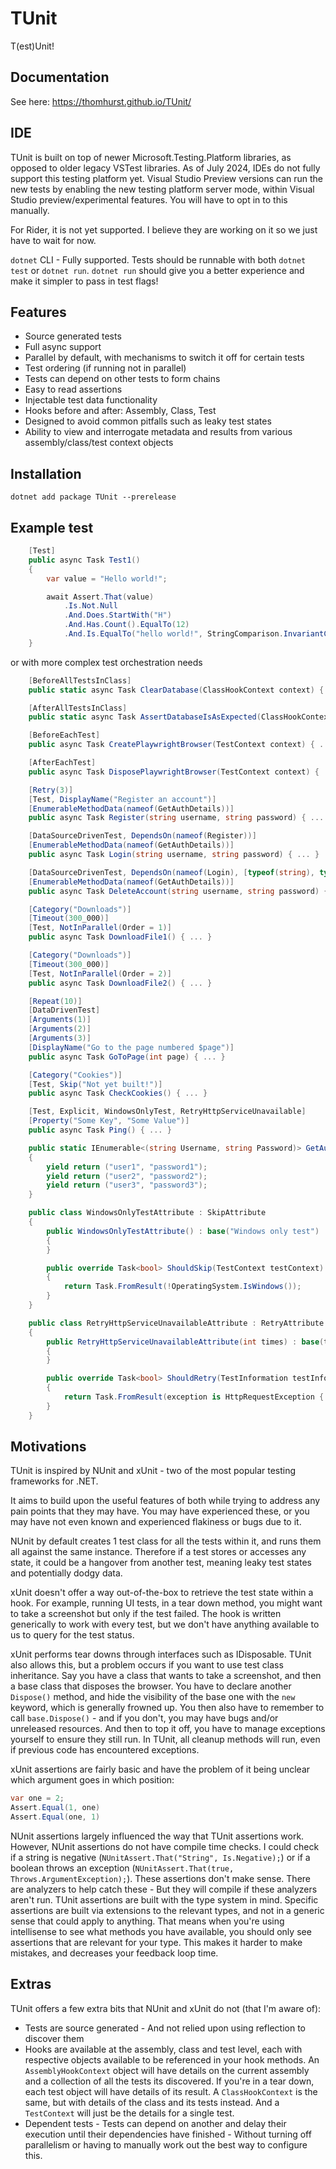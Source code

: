 # TUnit

T(est)Unit!

## Documentation

See here: <https://thomhurst.github.io/TUnit/>

## IDE

TUnit is built on top of newer Microsoft.Testing.Platform libraries, as opposed to older legacy VSTest libraries. As of July 2024, IDEs do not fully support this testing platform yet.
Visual Studio Preview versions can run the new tests by enabling the new testing platform server mode, within Visual Studio preview/experimental features. You will have to opt in to this manually.

For Rider, it is not yet supported. I believe they are working on it so we just have to wait for now.

`dotnet` CLI - Fully supported. Tests should be runnable with both `dotnet test` or `dotnet run`. `dotnet run` should give you a better experience and make it simpler to pass in test flags!

## Features

- Source generated tests
- Full async support
- Parallel by default, with mechanisms to switch it off for certain tests
- Test ordering (if running not in parallel)
- Tests can depend on other tests to form chains
- Easy to read assertions
- Injectable test data functionality
- Hooks before and after: Assembly, Class, Test
- Designed to avoid common pitfalls such as leaky test states
- Ability to view and interrogate metadata and results from various assembly/class/test context objects

## Installation

`dotnet add package TUnit --prerelease`

## Example test

```csharp
    [Test]
    public async Task Test1()
    {
        var value = "Hello world!";

        await Assert.That(value)
            .Is.Not.Null
            .And.Does.StartWith("H")
            .And.Has.Count().EqualTo(12)
            .And.Is.EqualTo("hello world!", StringComparison.InvariantCultureIgnoreCase);
    }
```

or with more complex test orchestration needs

```csharp
    [BeforeAllTestsInClass]
    public static async Task ClearDatabase(ClassHookContext context) { ... }

    [AfterAllTestsInClass]
    public static async Task AssertDatabaseIsAsExpected(ClassHookContext context) { ... }

    [BeforeEachTest]
    public async Task CreatePlaywrightBrowser(TestContext context) { ... }

    [AfterEachTest]
    public async Task DisposePlaywrightBrowser(TestContext context) { ... }

    [Retry(3)]
    [Test, DisplayName("Register an account")]
    [EnumerableMethodData(nameof(GetAuthDetails))]
    public async Task Register(string username, string password) { ... }

    [DataSourceDrivenTest, DependsOn(nameof(Register))]
    [EnumerableMethodData(nameof(GetAuthDetails))]
    public async Task Login(string username, string password) { ... }

    [DataSourceDrivenTest, DependsOn(nameof(Login), [typeof(string), typeof(string)])]
    [EnumerableMethodData(nameof(GetAuthDetails))]
    public async Task DeleteAccount(string username, string password) { ... }

    [Category("Downloads")]
    [Timeout(300_000)]
    [Test, NotInParallel(Order = 1)]
    public async Task DownloadFile1() { ... }

    [Category("Downloads")]
    [Timeout(300_000)]
    [Test, NotInParallel(Order = 2)]
    public async Task DownloadFile2() { ... }

    [Repeat(10)]
    [DataDrivenTest]
    [Arguments(1)]
    [Arguments(2)]
    [Arguments(3)]
    [DisplayName("Go to the page numbered $page")]
    public async Task GoToPage(int page) { ... }

    [Category("Cookies")]
    [Test, Skip("Not yet built!")]
    public async Task CheckCookies() { ... }

    [Test, Explicit, WindowsOnlyTest, RetryHttpServiceUnavailable]
    [Property("Some Key", "Some Value")]
    public async Task Ping() { ... }

    public static IEnumerable<(string Username, string Password)> GetAuthDetails()
    {
        yield return ("user1", "password1");
        yield return ("user2", "password2");
        yield return ("user3", "password3");
    }

    public class WindowsOnlyTestAttribute : SkipAttribute
    {
        public WindowsOnlyTestAttribute() : base("Windows only test")
        {
        }

        public override Task<bool> ShouldSkip(TestContext testContext)
        {
            return Task.FromResult(!OperatingSystem.IsWindows());
        }
    }

    public class RetryHttpServiceUnavailableAttribute : RetryAttribute
    {
        public RetryHttpServiceUnavailableAttribute(int times) : base(times)
        {
        }

        public override Task<bool> ShouldRetry(TestInformation testInformation, Exception exception, int currentRetryCount)
        {
            return Task.FromResult(exception is HttpRequestException { StatusCode: HttpStatusCode.ServiceUnavailable });
        }
    }
```

## Motivations

TUnit is inspired by NUnit and xUnit - two of the most popular testing frameworks for .NET.

It aims to build upon the useful features of both while trying to address any pain points that they may have. You may have experienced these, or you may have not even known and experienced flakiness or bugs due to it.

NUnit by default creates 1 test class for all the tests within it, and runs them all against the same instance. Therefore if a test stores or accesses any state, it could be a hangover from another test, meaning leaky test states and potentially dodgy data.

xUnit doesn't offer a way out-of-the-box to retrieve the test state within a hook. For example, running UI tests, in a tear down method, you might want to take a screenshot but only if the test failed. The hook is written generically to work with every test, but we don't have anything available to us to query for the test status.

xUnit performs tear downs through interfaces such as IDisposable. TUnit also allows this, but a problem occurs if you want to use test class inheritance. Say you have a class that wants to take a screenshot, and then a base class that disposes the browser. You have to declare another `Dispose()` method, and hide the visibility of the base one with the `new` keyword, which is generally frowned up. You then also have to remember to call `base.Dispose()` - and if you don't, you may have bugs and/or unreleased resources. And then to top it off, you have to manage exceptions yourself to ensure they still run. In TUnit, all cleanup methods will run, even if previous code has encountered exceptions.

xUnit assertions are fairly basic and have the problem of it being unclear which argument goes in which position:

```csharp
var one = 2;
Assert.Equal(1, one)
Assert.Equal(one, 1)
```

NUnit assertions largely influenced the way that TUnit assertions work. However, NUnit assertions do not have compile time checks. I could check if a string is negative (`NUnitAssert.That("String", Is.Negative);`) or if a boolean throws an exception (`NUnitAssert.That(true, Throws.ArgumentException);`). These assertions don't make sense. There are analyzers to help catch these - But they will compile if these analyzers aren't run.
TUnit assertions are built with the type system in mind. Specific assertions are built via extensions to the relevant types, and not in a generic sense that could apply to anything. That means when you're using intellisense to see what methods you have available, you should only see assertions that are relevant for your type. This makes it harder to make mistakes, and decreases your feedback loop time.

## Extras

TUnit offers a few extra bits that NUnit and xUnit do not (that I'm aware of):

- Tests are source generated - And not relied upon using reflection to discover them
- Hooks are available at the assembly, class and test level, each with respective objects available to be referenced in your hook methods. An `AssemblyHookContext` object will have details on the current assembly and a collection of all the tests its discovered. If you're in a tear down, each test object will have details of its result. A `ClassHookContext` is the same, but with details of the class and its tests instead. And a `TestContext` will just be the details for a single test.
- Dependent tests - Tests can depend on another and delay their execution until their dependencies have finished - Without turning off parallelism or having to manually work out the best way to configure this.
